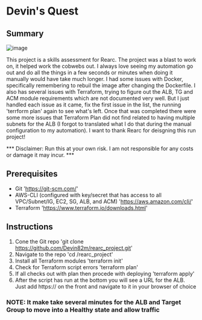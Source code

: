 # Devin's Quest

## Summary
![image](https://user-images.githubusercontent.com/3453106/138580640-b72e7739-97b4-40d8-9766-49b8fad3171e.png)

This project is a skills assessment for Rearc. The project was a blast to work on, it helped work the cobwebs out. I always love seeing my automation go out and do all the things in a few seconds or minutes when doing it manually would have take much longer. I had some issues with Docker, specifically remembering to rebuil the image after changing the Dockerfile. I also has several issues with Terraform, trying to figure out the ALB, TG and ACM module requirements which are not documented very well. But I just handled each issue as it came, fix the first issue in the list, the running 'terrform plan' again to see what's left. Once that was completed there were some more issues that Terraform Plan did not find related to having multiple subnets for the ALB (I forgot to translated what I do that during the manual configuration to my automation). I want to thank Rearc for deisgning this run project!

*** Disclaimer: Run this at your own risk. I am not responsible for any costs or damage it may incur. ***

## Prerequisites

- Git 'https://git-scm.com/'
- AWS-CLI (configured with key/secret that has access to all VPC/Subnet/IG, EC2, SG, ALB, and ACM) 'https://aws.amazon.com/cli/'
- Terraform 'https://www.terraform.io/downloads.html'

## Instructions

1. Cone the Git repo 'git clone https://github.com/Devin82m/rearc_project.git'
2. Navigate to the repo 'cd /rearc_project'
3. Install all Terraform modules 'terraform init'
4. Check for Terraform script errors 'terraform plan'
5. If all checks out with plan then procede with deploying 'terraform apply'
6. After the script has run at the bottom you will see a URL for the ALB. Just add https:// on the front and navigate to it in your browser of choice

### NOTE: It make take several minutes for the ALB and Target Group to move into a Healthy state and allow traffic
